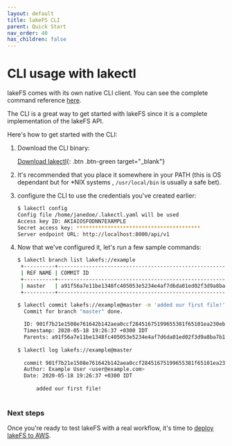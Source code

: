 ```yaml
---
layout: default
title: lakeFS CLI
parent: Quick Start
nav_order: 40
has_children: false
---
```


# CLI usage with lakectl
  
  lakeFS comes with its own native CLI client. You can see the complete command reference [here](../reference/commands.md).
  
  The CLI is a great way to get started with lakeFS since it is a complete implementation of the lakeFS API.
  
  Here's how to get started with the CLI:
  
  1. Download the CLI binary:
  
     [Download lakectl](../downloads.md){: .btn .btn-green target="_blank"}
  
  
  1. It's recommended that you place it somewhere in your PATH (this is OS dependant but for *NIX systems , `/usr/local/bin` is usually a safe bet).
  1. configure the CLI to use the credentials you've created earlier:
  
     ```bash
     $ lakectl config
     Config file /home/janedoe/.lakectl.yaml will be used
     Access key ID: AKIAIOSFODNN7EXAMPLE
     Secret access key: ****************************************
     Server endpoint URL: http://localhost:8000/api/v1
     ```
  
  1. Now that we've configured it, let's run a few sample commands:
  
     ```bash
     $ lakectl branch list lakefs://example
      +----------+------------------------------------------------------------------+
      | REF NAME | COMMIT ID                                                        |
      +----------+------------------------------------------------------------------+
      | master   | a91f56a7e11be1348fc405053e5234e4af7d6da01ed02f3d9a8ba7b1f71499c8 |
      +----------+------------------------------------------------------------------+
     
     $ lakectl commit lakefs://example@master -m 'added our first file!'
       Commit for branch "master" done.
       
       ID: 901f7b21e1508e761642b142aea0ccf28451675199655381f65101ea230ebb87
       Timestamp: 2020-05-18 19:26:37 +0300 IDT
       Parents: a91f56a7e11be1348fc405053e5234e4af7d6da01ed02f3d9a8ba7b1f71499c8
  
     $ lakectl log lakefs://example@master
       
       commit 901f7b21e1508e761642b142aea0ccf28451675199655381f65101ea230ebb87
       Author: Example User <user@example.com>
       Date: 2020-05-18 19:26:37 +0300 IDT
       
           added our first file!
       
     ```
  
### Next steps

Once you're ready to test lakeFS with a real workflow, it's time to [deploy lakeFS to AWS](../deploying/index.md).
